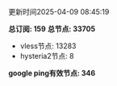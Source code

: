 更新时间2025-04-09 08:45:19

**总订阅: 159**
**总节点: 33705**
- vless节点: 13283
- hysteria2节点: 8

**google ping有效节点: 346**
